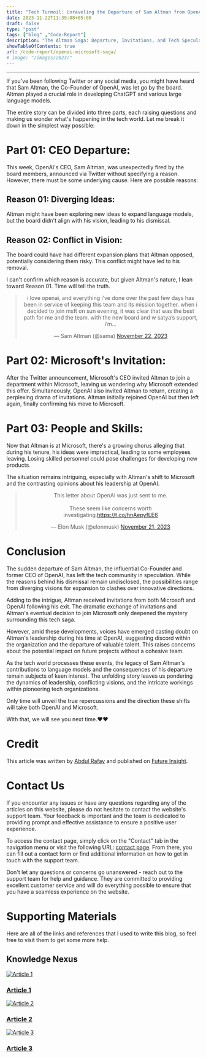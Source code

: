 ```yaml
---
title: "Tech Turmoil: Unraveling the Departure of Sam Altman from OpenAI and the Invitations to Microsoft"
date: 2023-11-22T11:39:08+05:00
draft: false
type: "post"
tags: ["blog" ,"Code-Report"]
description: "The Altman Saga: Departure, Invitations, and Tech Speculation"
showTableOfContents: true
url: /code-report/openai-microsoft-saga/
# image: "/images/2023/"
---
```


<link rel="stylesheet" href="/css/reference-content/reference-content.css">

<!-- Youtube iframe Link -->
<style>
.video-container {
  position: relative;
  padding-bottom: 56.25%; 
  padding-top: 30px;
  height: 0;
  overflow: hidden;
}

.video-container iframe {
  position: absolute;
  top: 0;
  left: 0;
  width: 100%;
  height: 100%;
}
</style>


-----------

If you've been following Twitter or any social media, you might have heard that Sam Altman, the Co-Founder of OpenAI, was let go by the board. Altman played a crucial role in developing ChatGPT and various large language models.

The entire story can be divided into three parts, each raising questions and making us wonder what's happening in the tech world. Let me break it down in the simplest way possible:

# Part 01: CEO Departure:

This week, OpenAI's CEO, Sam Altman, was unexpectedly fired by the board members, announced via Twitter without specifying a reason. However, there must be some underlying cause. Here are possible reasons:

## Reason 01: Diverging Ideas:
Altman might have been exploring new ideas to expand language models, but the board didn't align with his vision, leading to his dismissal.

## Reason 02: Conflict in Vision:
The board could have had different expansion plans that Altman opposed, potentially considering them risky. This conflict might have led to his removal.

I can't confirm which reason is accurate, but given Altman's nature, I lean toward Reason 01. Time will tell the truth.

<blockquote class="twitter-tweet" data-lang="en" data-theme="dark" style="text-align: center;">
    <p lang="en" dir="ltr">i love openai, and everything i’ve done over the past few days has been in service of keeping this team and its mission together. when i decided to join msft on sun evening, it was clear that was the best path for me and the team. with the new board and w satya’s support, i’m…</p>
    &mdash; Sam Altman (@sama) <a href="https://twitter.com/sama/status/1727207458324848883?ref_src=twsrc%5Etfw">November 22, 2023</a>
</blockquote>
<script async src="https://platform.twitter.com/widgets.js" charset="utf-8"></script>



# Part 02: Microsoft's Invitation:

After the Twitter announcement, Microsoft's CEO invited Altman to join a department within Microsoft, leaving us wondering why Microsoft extended this offer. Simultaneously, OpenAI also invited Altman to return, creating a perplexing drama of invitations. Altman initially rejoined OpenAI but then left again, finally confirming his move to Microsoft.

# Part 03: People and Skills:

Now that Altman is at Microsoft, there's a growing chorus alleging that during his tenure, his ideas were impractical, leading to some employees leaving. Losing skilled personnel could pose challenges for developing new products.

The situation remains intriguing, especially with Altman's shift to Microsoft and the contrasting opinions about his leadership at OpenAI.
<div style="text-align: center;">
<blockquote class="twitter-tweet" data-lang="en" data-theme="dark"><p lang="en" dir="ltr">This letter about OpenAI was just sent to me. <br><br>These seem like concerns worth investigating.<a href="https://t.co/hnAepyfLE6">https://t.co/hnAepyfLE6</a></p>&mdash; Elon Musk (@elonmusk) <a href="https://twitter.com/elonmusk/status/1727096607752282485?ref_src=twsrc%5Etfw">November 21, 2023</a></blockquote> <script async src="https://platform.twitter.com/widgets.js" charset="utf-8"></script>
</div>

# Conclusion

The sudden departure of Sam Altman, the influential Co-Founder and former CEO of OpenAI, has left the tech community in speculation. While the reasons behind his dismissal remain undisclosed, the possibilities range from diverging visions for expansion to clashes over innovative directions.

Adding to the intrigue, Altman received invitations from both Microsoft and OpenAI following his exit. The dramatic exchange of invitations and Altman's eventual decision to join Microsoft only deepened the mystery surrounding this tech saga.

However, amid these developments, voices have emerged casting doubt on Altman's leadership during his time at OpenAI, suggesting discord within the organization and the departure of valuable talent. This raises concerns about the potential impact on future projects without a cohesive team.

As the tech world processes these events, the legacy of Sam Altman's contributions to language models and the consequences of his departure remain subjects of keen interest. The unfolding story leaves us pondering the dynamics of leadership, conflicting visions, and the intricate workings within pioneering tech organizations.

Only time will unveil the true repercussions and the direction these shifts will take both OpenAI and Microsoft.

With that, we will see you next time.❤️❤️

# Credit
This article was written by [Abdul Rafay](https://future-insight.blog/author) and published on [Future Insight](https://future-insight.blog/).

# Contact Us 
If you encounter any issues or have any questions regarding any of the articles on this website, please do not hesitate to contact the website's support team. Your feedback is important and the team is dedicated to providing prompt and effective assistance to ensure a positive user experience.

To access the contact page, simply click on the "Contact" tab in the navigation menu or visit the following URL: [contact page](https://future-insight.blog/contact). From there, you can fill out a contact form or find additional information on how to get in touch with the support team.

Don't let any questions or concerns go unanswered - reach out to the support team for help and guidance. They are committed to providing excellent customer service and will do everything possible to ensure that you have a seamless experience on the website.


# Supporting Materials
Here are all of the links and references that I used to write this blog, so feel free to visit them to get some more help.
## Knowledge Nexus
<div class="cards-container">
  <a class="card" href="https://www.youtube.com/watch?v=9vjrUiugYs4">
    <img src="/images/content-icons/19197011.jpg" alt="Article 1">
    <h3 class="title">Article 1</h3>
  </a>
  <a class="card" href="https://www.youtube.com/watch?v=L0t2xyJgTVc&t=525s">
    <img src="/images/content-icons/20944335.jpg" alt="Article 2">
    <h3 class="title">Article 2</h3>
  </a>
  <a class="card" href="https://www.youtube.com/watch?v=SL-OsS48JOY">
    <img src="/images/content-icons/2936024.jpg" alt="Article 3">
    <h3 class="title">Article 3</h3>
  </a>
</div>

<!-- ## Video WalkThrough

<div class="video-container">
  <iframe width="800" height="450" src="https://www.youtube.com/embed/YT-LINK" frameborder="1" allowfullscreen></iframe>
</div> -->
